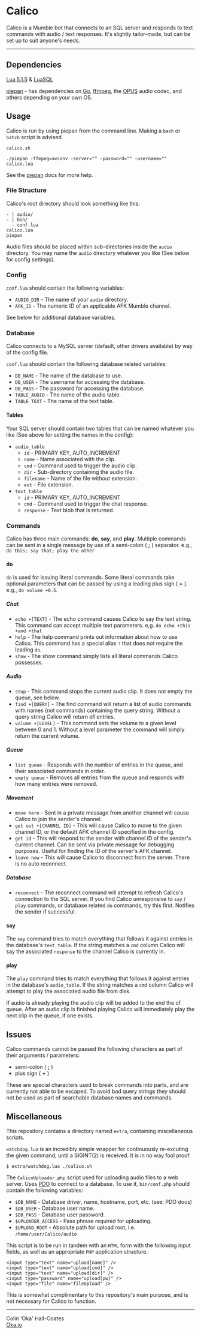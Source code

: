 # Calico

Calico is a Mumble bot that connects to an SQL server and responds to text commands with audio / text responses. It's slightly tailor-made, but can be set up to suit anyone's needs.

---

## Dependencies

[Lua 5.1.5](http://www.lua.org/) & [LuaSQL](http://keplerproject.github.io/luasql/doc/us/)

[piepan](https://github.com/layeh/piepan/) - has dependencies on [Go](https://golang.org/), [ffmpeg](https://www.ffmpeg.org/), the [OPUS](https://www.opus-codec.org/) audio codec, and others depending on your own OS.


## Usage

Calico is run by using piepan from the command line. Making a `bash` or `batch` script is advised.

`calico.sh`
```
./piepan -ffmpeg=avconv -server="" -password="" -username="" calico.lua
```
 See the [piepan](https://github.com/layeh/piepan/blob/master/README.md) docs for more help.

### File Structure

Calico's root directory should look something like this.
```
- | audio/
- | bin/
  - conf.lua
calico.lua
piepan
```

Audio files should be placed within sub-directories inside the `audio` directory. You may name the `audio` directory whatever you like (See below for config settings).


### Config

`conf.lua` should contain the following variables:

* `AUDIO_DIR` - The name of your `audio` directory.
* `AFK_ID` - The numeric ID of an applicable AFK Mumble channel.

See below for additional database variables.

### Database

Calico connects to a MySQL server (default, other drivers available) by way of the config file.

`conf.lua` should contain the following database related variables:

* `DB_NAME` - The name of the database to use.
* `DB_USER` - The username for accessing the database.
* `DB_PASS` - The password for accessing the database.
* `TABLE_AUDIO` - The name of the audio table.
* `TABLE_TEXT` - The name of the text table.

#### Tables

Your SQL server should contain two tables that can be named whatever you like (See above for setting the names in the config):

* `audio_table`
  * `id` - PRIMARY KEY, AUTO_INCREMENT
  * `name` - Name associated with the clip.
  * `cmd` - Command used to trigger the audio clip.
  * `dir` - Sub-directory containing the audio file.
  * `filename` - Name of the file without extension.
  * `ext` - File extension.
* `text_table`
  * `id` - PRIMARY KEY, AUTO_INCREMENT
  * `cmd` - Command used to trigger the chat response.
  * `response` - Text blob that is returned.

### Commands
Calico has three main commands: **do**, **say**, and **play**. Multiple commands can be sent in a single message by use of a semi-colon ( **;** ) separator. e.g., `do this; say that; play the other`

#### do
`do` is used for issuing literal commands. Some literal commands take optional parameters that can be passed by using a leading plus sign ( **+** ). e.g., `do volume +0.5`.

##### Chat
* `echo +[TEXT]` - The echo command causes Calico to say the text string. This command can accept multiple text parameters. e,g. `do echo +this +and +that`
* `help` - The help command prints out information about how to use Calico. This command has a special alias `?` that does not require the leading `do`.
* `show` - The show command simply lists all literal commands Calico possesses.

##### Audio
* `stop` - This command stops the _current_ audio clip. It does not empty the queue, see below.
* `find +[QUERY]`  - The find command will return a list of audio commands with names (not commands) containing the query string. Without a query string Calico will return _all_ entries.
*  `volume +[LEVEL]` - This command sets the volume to a given level between 0 and 1. Without a level parameter the command will simply return the current volume.

##### Queue
* `list queue` - Responds with the number of entries in the queue, and their associated commands in order.
* `empty queue` - Removes all entries from the queue and responds with how many entries were removed.

##### Movement
* `move here` - Sent in a private message from another channel will cause Calico to join the sender's channel.
* `get out +[CHANNEL ID]` - This will cause Calico to move to the given channel ID, or the default AFK channel ID specified in the config.
* `get id` - This will respond to the sender with channel ID of the sender's current channel. Can be sent via private message for debugging purposes. Useful for finding the ID of the server's AFK channel.
* `leave now` - This will cause Calico to disconnect from the server. There is no auto reconnect.

##### Database
* `reconnect` - The reconnect command will attempt to refresh Calico's connection to the SQL server. If you find Calico unresponsive to `say` / `play` commands, or database related `do` commands, try this first. Notifies the sender if successful.


#### say
The `say` command tries  to match everything that follows it against entries in the database's `text_table`. If the string matches a `cmd` column Calico will say the associated `response` to the channel Calico is currently in.

#### play
The `play` command tries to match everything that follows it against entries in the database's `audio_table`. If the string matches a `cmd` column Calico will attempt to play the associated audio file from disk.

If audio is already playing the audio clip will be added to the end the of queue. After an audio clip is finished playing Calico will immediately play the next clip in the queue, if one exists.

## Issues

Calico commands cannot be passed the following characters as part of their arguments / parameters:

* semi-colon ( **;** )
* plus sign ( **+** )

These are special characters used to break commands into parts, and are currently not able to be escaped. To avoid bad query strings they should not be used as part of searchable database names and commands.

## Miscellaneous

This repository contains a directory named `extra`, containing miscellaneous scripts.

`watchdog.lua` is an incredibly simple wrapper for continuously re-excuting the given command, until a SIGINT(2) is received. It is in no way fool proof.

```shell
$ extra/watchdog.lua ./calico.sh
```

The `CalicoUploader.php` script used for uploading audio files to a web server. Uses [PDO](http://php.net/manual/en/book.pdo.php) to connect to a database. To use it, `bin/conf.php` should contain the following variables:

* `$DB_NAME` - Database driver, name, hostname, port, etc. (see: PDO docs)
* `$DB_USER` - Database user name.
* `$DB_PASS` - Database user password.
* `$UPLOADER_ACCESS` - Pass phrase required for uploading.
* `$UPLOAD_ROOT` - Absolute path for upload root, i.e. `/home/user/Calico/audio`

This script is to be run in tandem with an `HTML` form with the following input fields, as well as an appropriate `PHP` application structure.

```
<input type="text" name="upload[name]" />
<input type="text" name="upload[cmd]" />
<input type="text" name="upload[dir]" />
<input type="password" name="upload[pw]" />
<input type="file" name="fileUpload" />
```

This is somewhat complimentary to this repository's main purpose, and is not necessary for Calico to function.

---

Colin 'Oka' Hall-Coates  
[Oka.io](http://oka.io/)
